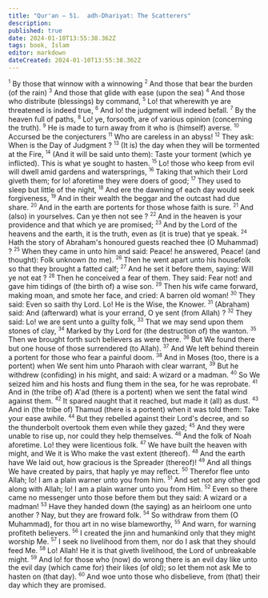 ```yaml
---
title: "Qur'an — 51.  adh-Dhariyat: The Scatterers"
description: 
published: true
date: 2024-01-10T13:55:38.362Z
tags: book, Islam
editor: markdown
dateCreated: 2024-01-10T13:55:38.362Z
---
```




<span id="v1"><sup><small>1</small></sup></span>  By those that winnow with a winnowing
<span id="v2"><sup><small>2</small></sup></span>  And those that bear the burden (of the rain)
<span id="v3"><sup><small>3</small></sup></span>  And those that glide with ease (upon the sea)
<span id="v4"><sup><small>4</small></sup></span>  And those who distribute (blessings) by command,
<span id="v5"><sup><small>5</small></sup></span>  Lo! that wherewith ye are threatened is indeed true,
<span id="v6"><sup><small>6</small></sup></span>  And lo! the judgment will indeed befall.
<span id="v7"><sup><small>7</small></sup></span>  By the heaven full of paths,
<span id="v8"><sup><small>8</small></sup></span>  Lo! ye, forsooth, are of various opinion (concerning the truth).
<span id="v9"><sup><small>9</small></sup></span>  He is made to turn away from it who is (himself) averse.
<span id="v10"><sup><small>10</small></sup></span>  Accursed be the conjecturers
<span id="v11"><sup><small>11</small></sup></span>  Who are careless in an abyss!
<span id="v12"><sup><small>12</small></sup></span>  They ask: When is the Day of Judgment ?
<span id="v13"><sup><small>13</small></sup></span>  (It is) the day when they will be tormented at the Fire,
<span id="v14"><sup><small>14</small></sup></span>  (And it will be said unto them): Taste your torment (which ye inflicted). This is what ye sought to hasten.
<span id="v15"><sup><small>15</small></sup></span>  Lo! those who keep from evil will dwell amid gardens and watersprings,
<span id="v16"><sup><small>16</small></sup></span>  Taking that which their Lord giveth them; for lo! aforetime they were doers of good;
<span id="v17"><sup><small>17</small></sup></span>  They used to sleep but little of the night,
<span id="v18"><sup><small>18</small></sup></span>  And ere the dawning of each day would seek forgiveness,
<span id="v19"><sup><small>19</small></sup></span>  And in their wealth the beggar and the outcast had due share.
<span id="v20"><sup><small>20</small></sup></span>  And in the earth are portents for those whose faith is sure.
<span id="v21"><sup><small>21</small></sup></span>  And (also) in yourselves. Can ye then not see ?
<span id="v22"><sup><small>22</small></sup></span>  And in the heaven is your providence and that which ye are promised;
<span id="v23"><sup><small>23</small></sup></span>  And by the Lord of the heavens and the earth, it is the truth, even as (it is true) that ye speak.
<span id="v24"><sup><small>24</small></sup></span>  Hath the story of Abraham's honoured guests reached thee (O Muhammad) ?
<span id="v25"><sup><small>25</small></sup></span>  When they came in unto him and said: Peace! he answered, Peace! (and thought): Folk unknown (to me).
<span id="v26"><sup><small>26</small></sup></span>  Then he went apart unto his housefolk so that they brought a fatted calf;
<span id="v27"><sup><small>27</small></sup></span>  And he set it before them, saying: Will ye not eat ?
<span id="v28"><sup><small>28</small></sup></span>  Then he conceived a fear of them. They said: Fear not! and gave him tidings of (the birth of) a wise son.
<span id="v29"><sup><small>29</small></sup></span>  Then his wife came forward, making moan, and smote her face, and cried: A barren old woman!
<span id="v30"><sup><small>30</small></sup></span>  They said: Even so saith thy Lord. Lo! He is the Wise, the Knower.
<span id="v31"><sup><small>31</small></sup></span>  (Abraham) said: And (afterward) what is your errand, O ye sent (from Allah) ?
<span id="v32"><sup><small>32</small></sup></span>  They said: Lo! we are sent unto a guilty folk,
<span id="v33"><sup><small>33</small></sup></span>  That we may send upon them stones of clay,
<span id="v34"><sup><small>34</small></sup></span>  Marked by thy Lord for (the destruction of) the wanton.
<span id="v35"><sup><small>35</small></sup></span>  Then we brought forth such believers as were there.
<span id="v36"><sup><small>36</small></sup></span>  But We found there but one house of those surrendered (to Allah).
<span id="v37"><sup><small>37</small></sup></span>  And We left behind therein a portent for those who fear a painful doom.
<span id="v38"><sup><small>38</small></sup></span>  And in Moses (too, there is a portent) when We sent him unto Pharaoh with clear warrant,
<span id="v39"><sup><small>39</small></sup></span>  But he withdrew (confiding) in his might, and said: A wizard or a madman.
<span id="v40"><sup><small>40</small></sup></span>  So We seized him and his hosts and flung them in the sea, for he was reprobate.
<span id="v41"><sup><small>41</small></sup></span>  And in (the tribe of) A'ad (there is a portent) when we sent the fatal wind against them.
<span id="v42"><sup><small>42</small></sup></span>  It spared naught that it reached, but made it (all) as dust.
<span id="v43"><sup><small>43</small></sup></span>  And in (the tribe of) Thamud (there is a portent) when it was told them: Take your ease awhile.
<span id="v44"><sup><small>44</small></sup></span>  But they rebelled against their Lord's decree, and so the thunderbolt overtook them even while they gazed;
<span id="v45"><sup><small>45</small></sup></span>  And they were unable to rise up, nor could they help themselves.
<span id="v46"><sup><small>46</small></sup></span>  And the folk of Noah aforetime. Lo! they were licentious folk.
<span id="v47"><sup><small>47</small></sup></span>  We have built the heaven with might, and We it is Who make the vast extent (thereof).
<span id="v48"><sup><small>48</small></sup></span>  And the earth have We laid out, how gracious is the Spreader (thereof)!
<span id="v49"><sup><small>49</small></sup></span>  And all things We have created by pairs, that haply ye may reflect.
<span id="v50"><sup><small>50</small></sup></span>  Therefor flee unto Allah; lo! I am a plain warner unto you from him.
<span id="v51"><sup><small>51</small></sup></span>  And set not any other god along with Allah; lo! I am a plain warner unto you from Him.
<span id="v52"><sup><small>52</small></sup></span>  Even so there came no messenger unto those before them but they said: A wizard or a madman!
<span id="v53"><sup><small>53</small></sup></span>  Have they handed down (the saying) as an heirloom one unto another ? Nay, but they are froward folk.
<span id="v54"><sup><small>54</small></sup></span>  So withdraw from them (O Muhammad), for thou art in no wise blameworthy,
<span id="v55"><sup><small>55</small></sup></span>  And warn, for warning profiteth believers.
<span id="v56"><sup><small>56</small></sup></span>  I created the jinn and humankind only that they might worship Me.
<span id="v57"><sup><small>57</small></sup></span>  I seek no livelihood from them, nor do I ask that they should feed Me.
<span id="v58"><sup><small>58</small></sup></span>  Lo! Allah! He it is that giveth livelihood, the Lord of unbreakable might.
<span id="v59"><sup><small>59</small></sup></span>  And lo! for those who (now) do wrong there is an evil day like unto the evil day (which came for) their likes (of old); so let them not ask Me to hasten on (that day).
<span id="v60"><sup><small>60</small></sup></span>  And woe unto those who disbelieve, from (that) their day which they are promised.
